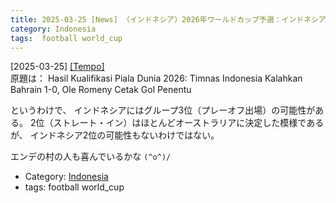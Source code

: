 ```yaml
---
title: 2025-03-25 [News] （インドネシア）2026年ワールドカップ予選：インドネシアがバーレーンに 1-0 で勝利 ---すこしだけ希望が
category: Indonesia
tags:  football world_cup
---
```


[2025-03-25] [[Tempo]](https://www.tempo.co/sepakbola/hasil-kualifikasi-piala-dunia-2026-timnas-indonesia-kalahkan-bahrain-1-0-ole-romeny-cetak-gol-penentu-1224204?utm_source=pocket_saves)  
 原題は：
Hasil Kualifikasi Piala Dunia 2026: Timnas Indonesia Kalahkan Bahrain 1-0, Ole Romeny Cetak Gol Penentu

 というわけで、
インドネシアにはグループ3位（プレーオフ出場）の可能性がある。
2位（ストレート・イン）はほとんどオーストラリアに決定した模様であるが、
インドネシア2位の可能性もないわけではない。

 エンデの村の人も喜んでいるかな `(^o^)/`

- Category: [Indonesia](https://merapano.github.io/categories.html#Indonesia)
- tags:  football world_cup

